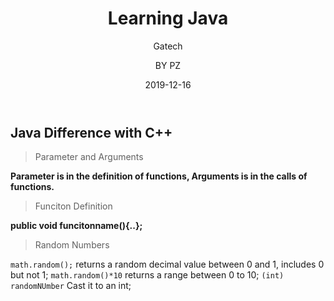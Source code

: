 ﻿---
layout:     post                   
title:      Learning Java              
subtitle:   Gatech
date:       2019-12-16           
author:     BY PZ                   
header-img: img/post-bg-2015.jpg    
catalog: true                       
tags:                               
    - Java
---

## Java Difference with C++

> Parameter and Arguments

**Parameter is in the definition of functions, Arguments is in the calls of functions.**

> Funciton Definition

**public void funcitonname(){..};**

> Random Numbers

`math.random();`
returns a random decimal value between 0 and 1, includes 0 but not 1;
`math.random()*10`
returns a range between 0 to 10;
`(int) randomNUmber`
Cast it to an int;


